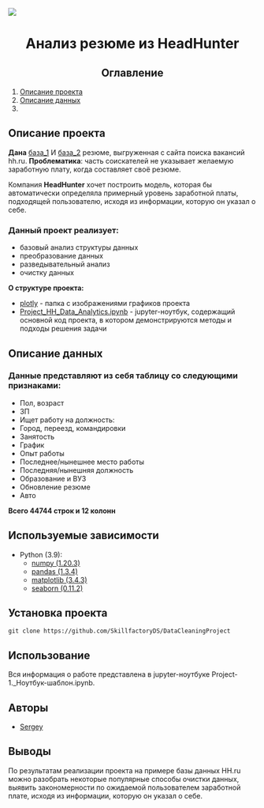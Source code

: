 ![](https://www.soutron.com/wp-content/uploads/2022/02/what-is-an-archive-management-system-Soutron.jpeg)
# <center> Анализ резюме из HeadHunter
## <center> Оглавление
1. [Опиcание проекта](#описание-проекта)
2. [Описание данных](#описание-данных)
3.

## Описание проекта
**Дана** [база_1](https://drive.google.com/file/d/1Kb78mAWYKcYlellTGhIjPI-bCcKbGuTn/view?usp=sharing) И [база_2](https://lms-cdn.skillfactory.ru/assets/courseware/v1/15abf80f45a2f3e93c3274101b451c67/asset-v1:SkillFactory+DST-3.0+28FEB2021+type@asset+block/ExchangeRates.zip) резюме, выгруженная с сайта поиска вакансий hh.ru. 
**Проблематика**: часть соискателей не указывает желаемую заработную плату, когда составляет своё резюме.

Компания **HeadHunter** хочет построить модель, которая бы автоматически определяла примерный уровень заработной платы, подходящей пользователю, исходя из информации, которую он указал о себе.

### Данный проект реализует:
* базовый анализ структуры данных
* преобразование данных
* разведывательный анализ
* очистку данных

**О структуре проекта:**
* [plotly](./plotly) - папка с изображениями графиков проекта
* [Project_HH_Data_Analytics.ipynb](./Project_HH_Data_Analytics.ipynb) - jupyter-ноутбук, содержащий основной код проекта, в котором демонстрируются методы и подходы решения задачи

## Описание данных
### Данные представляют из себя таблицу со следующими **признаками**:
 - Пол, возраст	
 - ЗП	
 - Ищет работу на должность:	
 - Город, переезд, командировки	
 - Занятость	
 - График	
 - Опыт работы	
 - Последнее/нынешнее место работы	
 - Последняя/нынешняя должность	
 - Образование и ВУЗ	
 - Обновление резюме	
 - Авто

**Всего 44744 строк и 12 колонн**

## Используемые зависимости
* Python (3.9):
    * [numpy (1.20.3)](https://numpy.org)
    * [pandas (1.3.4)](https://pandas.pydata.org)
    * [matplotlib (3.4.3)](https://matplotlib.org)
    * [seaborn (0.11.2)](https://seaborn.pydata.org)

## Установка проекта

```
git clone https://github.com/SkillfactoryDS/DataCleaningProject
```

## Использование
Вся информация о работе представлена в jupyter-ноутбуке Project-1._Ноутбук-шаблон.ipynb.

## Авторы

* [Sergey](https://t.me/IZ20112022)

## Выводы

По результатам реализации проекта на примере базы данных HH.ru можно разобрать некоторые популярные способы очистки данных, выявить закономерности по ожидаемой пользователем заработной плате, исходя из информации, которую он указал о себе.